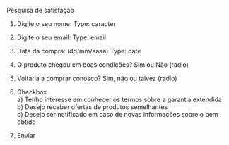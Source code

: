 Pesquisa de satisfação

1) Digite o seu nome:
   Type: caracter   

2) Digite o seu email: 
   Type: email 

3) Data da compra: (dd/mm/aaaa)
   Type: date

4) O produto chegou em boas condições?
   Sim ou Não (radio)

5) Voltaria a comprar conosco? 
   Sim, não ou talvez (radio)

6) Checkbox<br>
   a) Tenho interesse em conhecer os termos sobre a garantia extendida<br>
   b) Desejo receber ofertas de produtos semelhantes<br>
   c) Desejo ser notificado em caso de novas informações sobre o bem obtido<br>

7) Enviar



